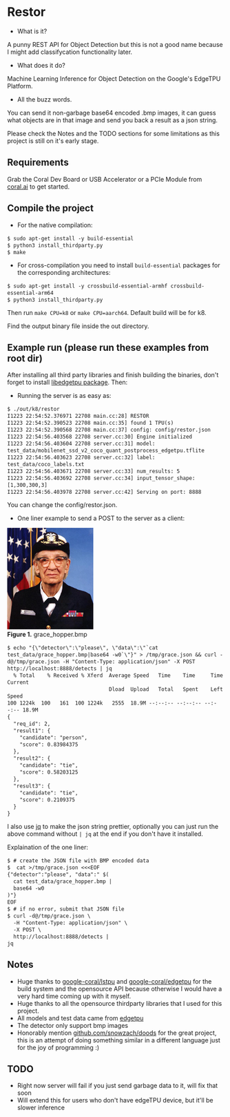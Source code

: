 # Restor

* What is it?

A punny REST API for Object Detection but this is not a good name because I might add classifycation functionality later.

* What does it do?

Machine Learning Inference for Object Detection on the Google's EdgeTPU Platform. 

* All the buzz words.

You can send it non-garbage base64 encoded .bmp images, it can guess what objects are in that image and send you back a result as a json string.

Please check the Notes and the TODO sections for some limitations as this project is still on it's early stage.

## Requirements

Grab the Coral Dev Board or USB Accelerator or a PCIe Module from [coral.ai](https://coral.ai/products/) to get started.

## Compile the project

* For the native compilation:

```
$ sudo apt-get install -y build-essential
$ python3 install_thirdparty.py
$ make
```

* For cross-compilation you need to install `build-essential` packages for
the corresponding architectures:

```
$ sudo apt-get install -y crossbuild-essential-armhf crossbuild-essential-arm64
$ python3 install_thirdparty.py
```

Then run `make CPU=k8` or `make CPU=aarch64`.
Default build will be for k8.

Find the output binary file inside the out directory.

## Example run (please run these examples from root dir)

After installing all third party libraries and finish building the binaries, don't forget to install [libedgetpu package](https://coral.ai/software/#debian-packages). Then:

* Running the server is as easy as:

```
$ ./out/k8/restor
I1223 22:54:52.376971 22708 main.cc:28] RESTOR
I1223 22:54:52.390523 22708 main.cc:35] found 1 TPU(s)
I1223 22:54:52.390568 22708 main.cc:37] config: config/restor.json
I1223 22:54:56.403568 22708 server.cc:30] Engine initialized 
I1223 22:54:56.403604 22708 server.cc:31] model: test_data/mobilenet_ssd_v2_coco_quant_postprocess_edgetpu.tflite
I1223 22:54:56.403623 22708 server.cc:32] label: test_data/coco_labels.txt
I1223 22:54:56.403671 22708 server.cc:33] num_results: 5
I1223 22:54:56.403692 22708 server.cc:34] input_tensor_shape: [1,300,300,3]
I1223 22:54:56.403978 22708 server.cc:42] Serving on port: 8888
```

You can change the config/restor.json. 

* One liner example to send a POST to the server as a client:

<img width="200"
     src="https://github.com/Namburger/restor/blob/master/test_data/grace_hopper.bmp" />
<br><b>Figure 1.</b> grace_hopper.bmp

```
$ echo "{\"detector\":\"please\", \"data\":\"`cat test_data/grace_hopper.bmp|base64 -w0`\"}" > /tmp/grace.json && curl -d@/tmp/grace.json -H "Content-Type: application/json" -X POST http://localhost:8888/detects | jq
  % Total    % Received % Xferd  Average Speed   Time    Time     Time  Current
                                 Dload  Upload   Total   Spent    Left  Speed
100 1224k  100   161  100 1224k   2555  18.9M --:--:-- --:--:-- --:--:-- 18.9M
{
  "req_id": 2,
  "result1": {
    "candidate": "person",
    "score": 0.83984375
  },
  "result2": {
    "candidate": "tie",
    "score": 0.58203125
  },
  "result3": {
    "candidate": "tie",
    "score": 0.2109375
  }
}

```

I also use [jq](https://stedolan.github.io/jq/) to make the json string prettier, optionally you can just run the above command without `| jq` at the end if you don't have it installed.

Explaination of the one liner:
```
$ # create the JSON file with BMP encoded data
$  cat >/tmp/grace.json <<<EOF
{"detector":"please", "data":" $(
  cat test_data/grace_hopper.bmp |
  base64 -w0
)"}
EOF
$ # if no error, submit that JSON file
$ curl -d@/tmp/grace.json \
  -H "Content-Type: application/json" \
  -X POST \
  http://localhost:8888/detects | 
jq
```

## Notes

* Huge thanks to [google-coral/lstpu](https://github.com/google-coral/tflite/tree/master/cpp/examples/lstpu) and [google-coral/edgetpu](https://github.com/google-coral/edgetpu) for the build system and the opensource API because otherwise I would have a very hard time coming up with it myself.
* Huge thanks to all the opensource thirdparty libraries that I used for this project.
* All models and test data came from [edgetpu](https://github.com/google-coral/edgetpu/tree/master/test_data)
* The detector only support bmp images
* Honorably mention [github.com/snowzach/doods](snowzach/doods) for the great project, this is an attempt of doing something similar in a different language just for the joy of programming :)


## TODO

* Right now server will fail if you just send garbage data to it, will fix that soon
* Will extend this for users who don't have edgeTPU device, but it'll be slower inference
